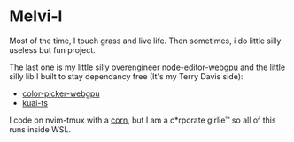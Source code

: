 # Melvi-l

Most of the time, I touch grass and live life. Then sometimes, i do little silly useless but fun project.

The last one is my little silly overengineer [node-editor-webgpu](https://github.com/melvi-l/node-editor-webgpu) and the little silly lib I built to stay dependancy free (It's my Terry Davis side):
* [color-picker-webgpu](https://github.com/melvi-l/color-picker-webgpu)
* [kuai-ts](https://github.com/melvi-l/kuai-ts)

I code on nvim-tmux with a [corn](https://github.com/foostan/crkbd), but I am a c*rporate girlie™ so all of this runs inside WSL.
